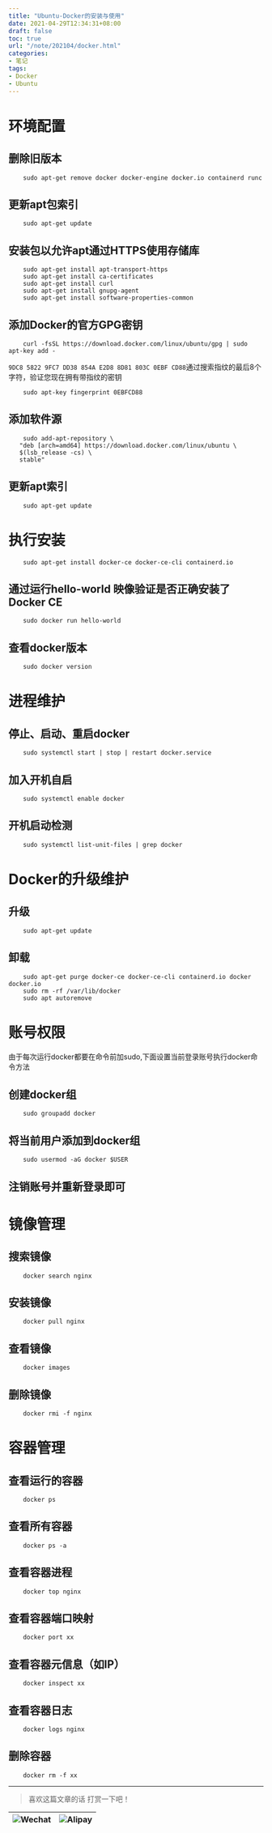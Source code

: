 ```yaml
---
title: "Ubuntu-Docker的安装与使用"
date: 2021-04-29T12:34:31+08:00
draft: false
toc: true
url: "/note/202104/docker.html"
categories: 
- 笔记
tags: 
- Docker
- Ubuntu
---
```

# 环境配置  
## 删除旧版本  
```
    sudo apt-get remove docker docker-engine docker.io containerd runc
```
## 更新apt包索引  
```
    sudo apt-get update
```
## 安装包以允许apt通过HTTPS使用存储库  
```
    sudo apt-get install apt-transport-https
    sudo apt-get install ca-certificates
    sudo apt-get install curl
    sudo apt-get install gnupg-agent
    sudo apt-get install software-properties-common
```
## 添加Docker的官方GPG密钥  
```
    curl -fsSL https://download.docker.com/linux/ubuntu/gpg | sudo apt-key add -
```
`9DC8 5822 9FC7 DD38 854A E2D8 8D81 803C 0EBF CD88`通过搜索指纹的最后8个字符，验证您现在拥有带指纹的密钥  
```
    sudo apt-key fingerprint 0EBFCD88
```
## 添加软件源  
```
    sudo add-apt-repository \
   "deb [arch=amd64] https://download.docker.com/linux/ubuntu \
   $(lsb_release -cs) \
   stable"
```   
## 更新apt索引  
```
    sudo apt-get update
```
# 执行安装  
```
    sudo apt-get install docker-ce docker-ce-cli containerd.io
```
## 通过运行hello-world 映像验证是否正确安装了Docker CE  
```
    sudo docker run hello-world
```
## 查看docker版本  
```
    sudo docker version
```
# 进程维护  
## 停止、启动、重启docker
```
    sudo systemctl start | stop | restart docker.service
```
## 加入开机自启  
```
    sudo systemctl enable docker
```
## 开机启动检测  
```
    sudo systemctl list-unit-files | grep docker
```
# Docker的升级维护  
## 升级  
```
    sudo apt-get update
```
## 卸载  
```
    sudo apt-get purge docker-ce docker-ce-cli containerd.io docker docker.io
    sudo rm -rf /var/lib/docker
    sudo apt autoremove
```    
# 账号权限  
由于每次运行docker都要在命令前加sudo,下面设置当前登录账号执行docker命令方法  
## 创建docker组  
```
    sudo groupadd docker
```
## 将当前用户添加到docker组
```
    sudo usermod -aG docker $USER
```
## 注销账号并重新登录即可  
# 镜像管理  
## 搜索镜像  
```
    docker search nginx
```
## 安装镜像  
```
    docker pull nginx
```
## 查看镜像  
```
    docker images
```
## 删除镜像  
```
    docker rmi -f nginx
```        
# 容器管理  
## 查看运行的容器  
```
    docker ps
```
## 查看所有容器  
```
    docker ps -a
```
## 查看容器进程  
```
    docker top nginx
```
## 查看容器端口映射  
```
    docker port xx
```
## 查看容器元信息（如IP）  
```
    docker inspect xx
```
## 查看容器日志  
```
    docker logs nginx
```
## 删除容器
```
    docker rm -f xx
```

___
> 喜欢这篇文章的话 打赏一下吧！ 

| ![Wechat](/images/pay/eb05acdaec967.png)  | ![Alipay](/images/pay/0831de845.png) |
| --------   | -----:  |

